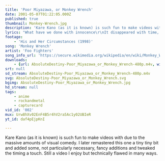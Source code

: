 ```yaml
---
title: 'Poor Miyazawa, or Monkey Wrench'
date: 2001-05-07T01:22:05.000Z
published: true
thumbnail: Monkey-Wrench.jpg
description: 'Kare Kano (as it is known) is such fun to make videos with due to the massive amounts of visual comedy. I later remastered this one a tiny tiny bit and added some, not particularly necessary, fancy additions and tweaked the timing a touch. Still a video I enjoy but technically flawed in many ways.'
lyrics: "What have we done with innocence\r\nIt disappeared with time, it never made much sense\r\nAdolescent resident\r\nWasting another night on planning my revenge\r\n\r\nOne in ten, One in ten, One in ten\r\n\r\nDon't want to be your monkey wrench\r\nOne more indecent accident\r\nI'd rather leave than suffer this\r\nI'll never be your monkey wrench\r\n\r\nAll this time to make amends\r\nWhat do you do when all your enemies are friends\r\nNow and then I'll try to bend\r\nUnder pressure wind up snapping in the end\r\n\r\nOne in ten, One in ten, One in ten\r\n\r\nDon't want to be your monkey wrench\r\nOne more indecent accident\r\nI'd rather leave than suffer this\r\nI'll never be your monkey wrench\r\n\r\nOne last thing before I quit\r\nI never wanted any more than I could fit\r\nInto my head I still remember every single word\r\nYou said and all the shit that somehow came along with it\r\nStill there's one thing that comforts me since I was\r\nAlways caged and now I'm free\r\n\r\nDon't want to be your monkey wrench\r\nOne more indecent accident\r\nI'd rather leave than suffer this\r\nI'll never be your monkey wrench\r\n\r\nDon't want to be your monkey wrench (fall in, fall out)\r\nDon't want to be your monkey wrench (fall in, fall out)\r\nDon't want to be your monkey wrench (fall in, fall out)\r\nDon't want to be your monkey wrench\r\n"
footage:
    - 'His and Her Circumstances (1998)'
song: 'Monkey Wrench'
artist: 'Foo Fighters'
song_info_url: 'https://secure.wikimedia.org/wikipedia/en/wiki/Monkey_Wrench_%28song%29'
downloads:
    - {url: AbsoluteDestiny-Poor_Miyazawa_or_Monkey_Wrench-480p.m4v, width: 640, height: 480, mimetype: video/mp4}
srt: null
sd_stream: AbsoluteDestiny-Poor_Miyazawa_or_Monkey_Wrench-480p.m4v
svg: AbsoluteDestiny-Poor_Miyazawa_or_Monkey_Wrench.svg
bgimg: AbsoluteDestiny-Poor_Miyazawa_or_Monkey_Wrench.jpg
hd_stream: null
tags:
    - anime
    - rockandmetal
    - capturecard
vid_id: '002'
mux: Urw8hXv02EnF4B5r4hV2ra5Ac1y02UBIeR
yt_id: daf4pEjpKnI

---
```

Kare Kano (as it is known) is such fun to make videos with due to the massive amounts of visual comedy. I later remastered this one a tiny tiny bit and added some, not particularly necessary, fancy additions and tweaked the timing a touch. Still a video I enjoy but technically flawed in many ways.